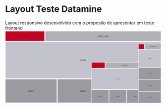 # Layout Teste Datamine
 Layout responsivo desenvolvido com o proposito de apresentar em teste frontend
![alt text](https://github.com/LariMoro20/layoutDatamine/blob/master/image.png?raw=true)
